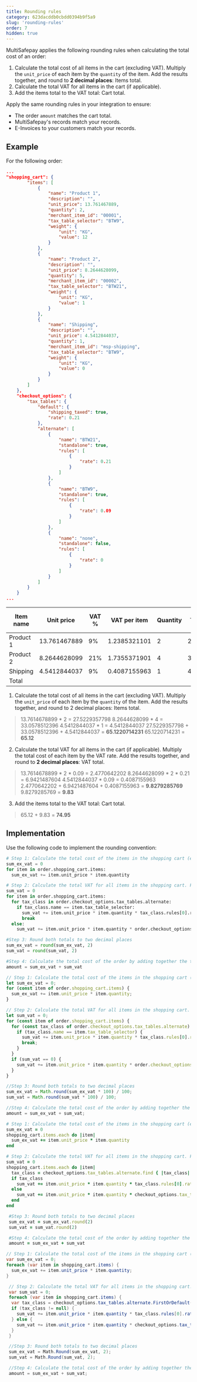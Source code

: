 ```yaml
---
title: Rounding rules
category: 623dacddb0cbdd0394b9f5a9
slug: 'rounding-rules'
order: 7
hidden: true
---
```


MultiSafepay applies the following rounding rules when calculating the total cost of an order:

1. Calculate the total cost of all items in the cart (excluding VAT). Multiply the `unit_price` of each item by the `quantity` of the item. Add the results together, and round to **2 decimal places**: Items total.
2. Calculate the total VAT for all items in the cart (if applicable).
3. Add the items total to the VAT total: Cart total.

Apply the same rounding rules in your integration to ensure:

- The order `amount` matches the cart total.
- MultiSafepay's records match your records.
- E-Invoices to your customers match your records.


## Example

For the following order:

```json Order object
...
"shopping_cart": {
        "items": [
            {
                "name": "Product 1",
                "description": "",
                "unit_price": 13.761467889,
                "quantity": 2,
                "merchant_item_id": "00001",
                "tax_table_selector": "BTW9",
                "weight": {
                    "unit": "KG",
                    "value": 12
                }
            },
            {
                "name": "Product 2",
                "description": "",
                "unit_price": 8.2644628099,
                "quantity": 5,
                "merchant_item_id": "00002",
                "tax_table_selector": "BTW21",
                "weight": {
                    "unit": "KG",
                    "value": 1
                }
            },
            {
                "name": "Shipping",
                "description": "",
                "unit_price": 4.5412844037,
                "quantity": 1,
                "merchant_item_id": "msp-shipping",
                "tax_table_selector": "BTW9",
                "weight": {
                    "unit": "KG",
                    "value": 0
                }
            }
        ]
    },
    "checkout_options": {
        "tax_tables": {
            "default": {
                "shipping_taxed": true,
                "rate": 0.21
            },
            "alternate": [
                {
                    "name": "BTW21",
                    "standalone": true,
                    "rules": [
                        {
                            "rate": 0.21
                        }
                    ]
                },
                {
                    "name": "BTW9",
                    "standalone": true,
                    "rules": [
                        {
                            "rate": 0.09
                        }
                    ]
                },
                {
                    "name": "none",
                    "standalone": false,
                    "rules": [
                        {
                            "rate": 0
                        }
                    ]
                }
            ]
        }
    }
...
```



| Item name | Unit price    | VAT % | VAT per item | Quantity | Total excl. VAT | Total incl. VAT |
|-----------|---------------|-------|--------------|----------|-----------------|-----------------|
| Product 1 | 13.761467889  | 9%    | 1.2385321101 | 2        | 27.5229357798   | 30.00           |
| Product 2 | 8.2644628099  | 21%   | 1.7355371901 | 4        | 33.0578512396   | 40.00           |
| Shipping  | 4.5412844037  | 9%    | 0.4087155963 | 1        | 4.5412844037    | 4.95            |
| Total     |     	        |       |              |          |                 | 74.95           |


1. Calculate the total cost of all items in the cart (excluding VAT). Multiply the `unit_price` of each item by the `quantity` of the item. Add the results together, and round to 2 decimal places: Items total.
> 13.7614678899 \* 2 = 27.5229357798
> 8.2644628099 \* 4 = 33.0578512396
> 4.5412844037 \* 1 = 4.5412844037
> 27.5229357798 + 33.0578512396 + 4.5412844037 = **65.1220714231**
> 65.1220714231 = **65.12**

2. Calculate the total VAT for all items in the cart (if applicable). Multiply the total cost of each item by the VAT rate. Add the results together, and round to **2 decimal places**: VAT total.
> 13.7614678899 \* 2 \* 0.09 = 2.4770642202
> 8.2644628099 \* 2 \* 0.21  = 6.9421487604
> 4.5412844037 \* 0.09 = 0.4087155963
> 2.4770642202 + 6.9421487604 + 0.4087155963 = **9.8279285769**
> 9.8279285769 = **9.83**


3. Add the items total to the VAT total: Cart total.
> 65.12 + 9.83 = **74.95**

## Implementation

Use the following code to implement the rounding convention:

```python Python
# Step 1: Calculate the total cost of the items in the shopping cart (excluding VAT). For each item in the cart, multiply the unit_price by the quantity of the item.
sum_ex_vat = 0
for item in order.shopping_cart.items:
  sum_ex_vat += item.unit_price * item.quantity

# Step 2: Calculate the total VAT for all items in the shopping cart. For each item in the cart, calculate its VAT (if applicable).
sum_vat = 0
for item in order.shopping_cart.items:
  for tax_class in order.checkout_options.tax_tables.alternate:
    if tax_class.name == item.tax_table_selector:
      sum_vat += item.unit_price * item.quantity * tax_class.rules[0].rate
      break
  else:
    sum_vat += item.unit_price * item.quantity * order.checkout_options.tax_tables.default.rate

#Step 3: Round both totals to two decimal places
sum_ex_vat = round(sum_ex_vat, 2)
sum_vat = round(sum_vat, 2)

#Step 4: Calculate the total cost of the order by adding together the two rounded totals.
amount = sum_ex_vat + sum_vat
```
```javascript Node.js
// Step 1: Calculate the total cost of the items in the shopping cart (excluding VAT). For each item in the cart, multiply the unit_price by the quantity of the item.
let sum_ex_vat = 0;
for (const item of order.shopping_cart.items) {
  sum_ex_vat += item.unit_price * item.quantity;
}

// Step 2: Calculate the total VAT for all items in the shopping cart. For each item in the cart, calculate its VAT (if applicable).
let sum_vat = 0;
for (const item of order.shopping_cart.items) {
  for (const tax_class of order.checkout_options.tax_tables.alternate) {
    if (tax_class.name == item.tax_table_selector) {
      sum_vat += item.unit_price * item.quantity * tax_class.rules[0].rate;
      break;
    }
  }
  if (sum_vat == 0) {
    sum_vat += item.unit_price * item.quantity * order.checkout_options.tax_tables.default.rate;
  }
}

//Step 3: Round both totals to two decimal places
sum_ex_vat = Math.round(sum_ex_vat * 100) / 100;
sum_vat = Math.round(sum_vat * 100) / 100;

//Step 4: Calculate the total cost of the order by adding together the two rounded totals.
amount = sum_ex_vat + sum_vat;
```
```ruby Ruby
# Step 1: Calculate the total cost of the items in the shopping cart (excluding VAT). For each item in the cart, multiply the unit_price by the quantity of the item.
sum_ex_vat = 0
shopping_cart.items.each do |item|
  sum_ex_vat += item.unit_price * item.quantity
end

# Step 2: Calculate the total VAT for all items in the shopping cart. For each item in the cart, calculate its VAT (if applicable).
sum_vat = 0
shopping_cart.items.each do |item|
  tax_class = checkout_options.tax_tables.alternate.find { |tax_class| tax_class.name == item.tax_table_selector }
  if tax_class
    sum_vat += item.unit_price * item.quantity * tax_class.rules[0].rate
  else
    sum_vat += item.unit_price * item.quantity * checkout_options.tax_tables.default.rate
  end
end

 #Step 3: Round both totals to two decimal places
 sum_ex_vat = sum_ex_vat.round(2)
 sum_vat = sum_vat.round(2)

 #Step 4: Calculate the total cost of the order by adding together the two rounded totals.
 amount = sum_ex_vat + sum_vat
```
```csharp C#
// Step 1: Calculate the total cost of the items in the shopping cart (excluding VAT). For each item in the cart, multiply the unit_price by the quantity of the item.
var sum_ex_vat = 0;
foreach (var item in shopping_cart.items) {
  sum_ex_vat += item.unit_price * item.quantity;
}

 // Step 2: Calculate the total VAT for all items in the shopping cart. For each item in the cart, calculate its VAT (if applicable).
 var sum_vat = 0;
 foreach (var item in shopping_cart.items) {
  var tax_class = checkout_options.tax_tables.alternate.FirstOrDefault(tax_class => tax_class.name == item.tax_table_selector);
  if (tax_class != null) {
    sum_vat += item.unit_price * item.quantity * tax_class.rules[0].rate;
  } else {
    sum_vat += item.unit_price * item.quantity * checkout_options.tax_tables.default.rate;
  }
 }

 //Step 3: Round both totals to two decimal places
 sum_ex_vat = Math.Round(sum_ex_vat, 2);
 sum_vat = Math.Round(sum_vat, 2);

 //Step 4: Calculate the total cost of the order by adding together the two rounded totals.
 amount = sum_ex_vat + sum_vat;
```

